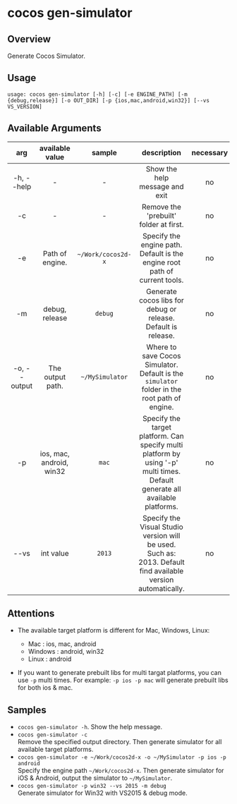 # cocos gen-simulator

## Overview

Generate Cocos Simulator.

## Usage

`usage: cocos gen-simulator [-h] [-c] [-e ENGINE_PATH] [-m {debug,release}]
                           [-o OUT_DIR] [-p {ios,mac,android,win32}]
                           [--vs VS_VERSION]`

## Available Arguments

arg | available value | sample | description | necessary
:------------: | :-------------: | :------------: | :------------: | :------------:
-h, --help | - | - | Show the help message and exit  | no
-c | - | - | Remove the 'prebuilt' folder at first. | no
-e | Path of engine. | `~/Work/cocos2d-x` | Specify the engine path. Default is the engine root path of current tools. | no
-m | debug, release | `debug` | Generate cocos libs for debug or release. Default is release. | no
-o, --output | The output path. | `~/MySimulator` | Where to save Cocos Simulator. Default is the `simulator` folder in the root path of engine. | no
-p | ios, mac, android, win32 | `mac` | Specify the target platform. Can specify multi platform by using '-p' multi times. Default generate all available platforms. | no
--vs | int value | `2013` | Specify the Visual Studio version will be used. Such as: 2013. Default find available version automatically. | no

## Attentions

* The available target platform is different for Mac, Windows, Linux:
	
	* Mac : ios, mac, android  
	* Windows : android, win32  
	* Linux : android

* If you want to generate prebuilt libs for multi targat platforms, you can use `-p` multi times. For example: `-p ios -p mac` will generate prebuilt libs for both ios & mac.

## Samples

* `cocos gen-simulator -h`. Show the help message.
* `cocos gen-simulator -c`  
Remove the specified output directory. Then generate simulator for all available target platforms.
* `cocos gen-simulator -e ~/Work/cocos2d-x -o ~/MySimulator -p ios -p android`  
Specify the engine path `~/Work/cocos2d-x`. Then generate simulator for iOS & Android, output the simulator to `~/MySimulator`.
* `cocos gen-simulator -p win32 --vs 2015 -m debug`  
Generate simulator for Win32 with VS2015 & debug mode.
